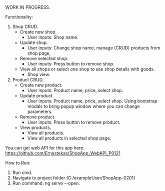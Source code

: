 WORK IN PROGRESS.

Functionality:
1. Shop CRUD.
    - Create new shop.
        - User inputs: Shop name.
    - Update shop.
        - User inputs: Change shop name, manage (CRUD) products from shop page,
    - Remove selected shop.
        - User inputs: Press button to remove shop.
    - View all shops or select one shop to see shop details with goods.
        - Shop view.
2. Product CRUD.
    - Create new product.
        - User inputs: Product name, price, select shop.
    - Update product.
        - User inputs: Product name, price, select shop. Using bootstrap modals to bring popup window where you can change parameters.
    - Remove product.
        - User inputs: Press button to remove product.
    - View products.
        - View all products.
        - View all products in selected shop page.

You can get web API for this app here: https://github.com/Ernestekas/ShopApp_WebAPI_P0121

How to Run:
1. Run cmd.
2. Navigate to project folder (C:/exampleUser/ShopApp-0201)
3. Run command: ng serve --open.